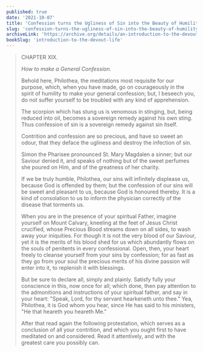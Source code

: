 ```yaml
---
published: true
date: '2021-10-07'
title: 'Confession turns the Ugliness of Sin into the Beauty of Humility'
slug: 'confession-turns-the-ugliness-of-sin-into-the-beauty-of-humility'
archiveLink: 'https://archive.org/details/an-introduction-to-the-devout-life/page/36?view=theater'
bookSlug: 'introduction-to-the-devout-life'
---
```


> CHAPTER XIX.
>
> *How to make a General Confession.*
>
> Behold here, Philothea, the meditations most requisite for our purpose, which, when you have made, go on courageously in the spirit of humility to make your general confession; but, I beseech you, do not suffer yourself to be troubled with any kind of apprehension.
>
> The scorpion which has stung us is venomous in stinging, but, being reduced into oil, becomes a sovereign remedy against his own sting. Thus confession of sin is a sovereign remedy against sin itself.
>
> Contrition and confession are so precious, and have so sweet an odour, that they deface the ugliness and destroy the infection of sin.
>
> Simon the Pharisee pronounced St. Mary Magdalen a sinner; but our Saviour denied it, and speaks of nothing but of the sweet perfumes she poured on Him, and of the greatness of her charity.
>
> If we be truly humble, Philothea, our sins will infinitely displease us, because God is offended by them; but the confession of our sins will be sweet and pleasant to us, because God is honoured thereby. It is a kind of consolation to us to inform the physician correctly of the disease that torments us.
>
> When you are in the presence of your spiritual Father, imagine yourself on Mount Calvary, kneeling at the feet of Jesus Christ crucified, whose Precious Blood streams down on all sides, to wash away your iniquities. For though it is not the very blood of our Saviour, yet it is the merits of his blood shed for us which abundantly flows on the souls of penitents in every confessional. Open, then, your heart freely to cleanse yourself from your sins by confession; for as fast as they go from your soul the precious merits of his divine passion will enter into it, to replenish it with blessings.
>
> But be sure to declare all, simply and plainly. Satisfy fully your conscience in this, now once for all; which done, then pay attention to the admonitions and instructions of your spiritual father, and say in your heart: "Speak, Lord, for thy servant hearkeneth unto thee." Yea, Philothea, it is God whom you hear, since He has said to his ministers, "He that heareth you heareth Me."
>
> After that read again the following protestation, which serves as a conclusion of all your contrition, and which you ought first to have meditated on and considered. Read it attentively, and with the greatest care you possibly can.